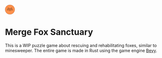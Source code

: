 <img src="assets/images/coin.png" height="32" width="32" ><h1>Merge Fox Sanctuary</h1>

This is a WIP puzzle game about rescuing and rehabilitating foxes, similar to minesweeper. The entire game is made in Rust using the game engine [Bevy](https://github.com/bevyengine/bevy).
